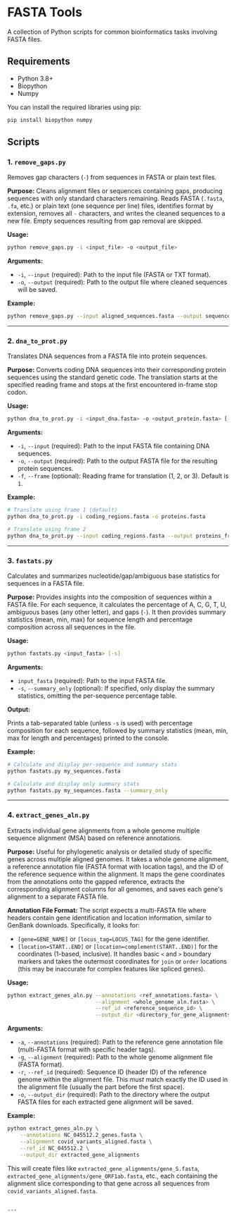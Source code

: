 # FASTA Tools

A collection of Python scripts for common bioinformatics tasks involving FASTA files.

## Requirements

* Python 3.8+
* Biopython
* Numpy

You can install the required libraries using pip:
```bash
pip install biopython numpy
```

## Scripts

### 1. `remove_gaps.py`

Removes gap characters (`-`) from sequences in FASTA or plain text files.

**Purpose:** Cleans alignment files or sequences containing gaps, producing sequences with only standard characters remaining. Reads FASTA (`.fasta`, `.fa`, etc.) or plain text (one sequence per line) files, identifies format by extension, removes all `-` characters, and writes the cleaned sequences to a new file. Empty sequences resulting from gap removal are skipped.

**Usage:**

```bash
python remove_gaps.py -i <input_file> -o <output_file>
```

**Arguments:**

* `-i`, `--input` (required): Path to the input file (FASTA or TXT format).
* `-o`, `--output` (required): Path to the output file where cleaned sequences will be saved.

**Example:**

```bash
python remove_gaps.py --input aligned_sequences.fasta --output sequences_no_gaps.fasta
```

---

### 2. `dna_to_prot.py`

Translates DNA sequences from a FASTA file into protein sequences.

**Purpose:** Converts coding DNA sequences into their corresponding protein sequences using the standard genetic code. The translation starts at the specified reading frame and stops at the first encountered in-frame stop codon.

**Usage:**

```bash
python dna_to_prot.py -i <input_dna.fasta> -o <output_protein.fasta> [-f <frame>]
```

**Arguments:**

* `-i`, `--input` (required): Path to the input FASTA file containing DNA sequences.
* `-o`, `--output` (required): Path to the output FASTA file for the resulting protein sequences.
* `-f`, `--frame` (optional): Reading frame for translation (1, 2, or 3). Default is `1`.

**Example:**

```bash
# Translate using frame 1 (default)
python dna_to_prot.py -i coding_regions.fasta -o proteins.fasta

# Translate using frame 2
python dna_to_prot.py --input coding_regions.fasta --output proteins_frame2.fasta --frame 2
```

---

### 3. `fastats.py`

Calculates and summarizes nucleotide/gap/ambiguous base statistics for sequences in a FASTA file.

**Purpose:** Provides insights into the composition of sequences within a FASTA file. For each sequence, it calculates the percentage of A, C, G, T, U, ambiguous bases (any other letter), and gaps (`-`). It then provides summary statistics (mean, min, max) for sequence length and percentage composition across all sequences in the file.

**Usage:**

```bash
python fastats.py <input_fasta> [-s]
```

**Arguments:**

* `input_fasta` (required): Path to the input FASTA file.
* `-s`, `--summary_only` (optional): If specified, only display the summary statistics, omitting the per-sequence percentage table.

**Output:**

Prints a tab-separated table (unless `-s` is used) with percentage composition for each sequence, followed by summary statistics (mean, min, max for length and percentages) printed to the console.

**Example:**

```bash
# Calculate and display per-sequence and summary stats
python fastats.py my_sequences.fasta

# Calculate and display only summary stats
python fastats.py my_sequences.fasta --summary_only
```

---

### 4. `extract_genes_aln.py`

Extracts individual gene alignments from a whole genome multiple sequence alignment (MSA) based on reference annotations.

**Purpose:** Useful for phylogenetic analysis or detailed study of specific genes across multiple aligned genomes. It takes a whole genome alignment, a reference annotation file (FASTA format with location tags), and the ID of the reference sequence within the alignment. It maps the gene coordinates from the annotations onto the gapped reference, extracts the corresponding alignment columns for all genomes, and saves each gene's alignment to a separate FASTA file.

**Annotation File Format:** The script expects a multi-FASTA file where headers contain gene identification and location information, similar to GenBank downloads. Specifically, it looks for:
* `[gene=GENE_NAME]` or `[locus_tag=LOCUS_TAG]` for the gene identifier.
* `[location=START..END]` or `[location=complement(START..END)]` for the coordinates (1-based, inclusive). It handles basic `<` and `>` boundary markers and takes the outermost coordinates for `join` or `order` locations (this may be inaccurate for complex features like spliced genes).

**Usage:**

```bash
python extract_genes_aln.py --annotations <ref_annotations.fasta> \
                            --alignment <whole_genome_aln.fasta> \
                            --ref_id <reference_sequence_id> \
                            --output_dir <directory_for_gene_alignments>
```

**Arguments:**

* `-a`, `--annotations` (required): Path to the reference gene annotation file (multi-FASTA format with specific header tags).
* `-g`, `--alignment` (required): Path to the whole genome alignment file (FASTA format).
* `-r`, `--ref_id` (required): Sequence ID (header ID) of the reference genome within the alignment file. This *must* match exactly the ID used in the alignment file (usually the part before the first space).
* `-o`, `--output_dir` (required): Path to the directory where the output FASTA files for each extracted gene alignment will be saved.

**Example:**

```bash
python extract_genes_aln.py \
    --annotations NC_045512.2_genes.fasta \
    --alignment covid_variants_aligned.fasta \
    --ref_id NC_045512.2 \
    --output_dir extracted_gene_alignments
```

This will create files like `extracted_gene_alignments/gene_S.fasta`, `extracted_gene_alignments/gene_ORF1ab.fasta`, etc., each containing the alignment slice corresponding to that gene across all sequences from `covid_variants_aligned.fasta`.
```

---
